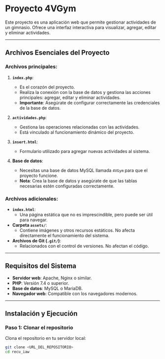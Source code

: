 # Proyecto 4VGym

Este proyecto es una aplicación web que permite gestionar actividades de un gimnasio. Ofrece una interfaz interactiva para visualizar, agregar, editar y eliminar actividades.

---

## Archivos Esenciales del Proyecto

### Archivos principales:
1. **`index.php`**:
   - Es el corazón del proyecto.
   - Realiza la conexión con la base de datos y gestiona las acciones principales: agregar, editar y eliminar actividades.
   - **Importante**: Asegúrate de configurar correctamente las credenciales de la base de datos.

2. **`actividades.php`**:
   - Gestiona las operaciones relacionadas con las actividades.
   - Está vinculado al funcionamiento dinámico del proyecto.

3. **`insert.html`**:
   - Formulario utilizado para agregar nuevas actividades al sistema.

4. **Base de datos**:
   - Necesitas una base de datos MySQL llamada `4VGym` para que el proyecto funcione.
   - **Nota**: Crea la base de datos y asegúrate de que las tablas necesarias estén configuradas correctamente.

### Archivos adicionales:
- **`index.html`**:
  - Una página estática que no es imprescindible, pero puede ser útil para navegar.
- **Carpeta `assets/`**:
  - Contiene imágenes y otros recursos estáticos. No afecta directamente el funcionamiento del sistema.
- **Archivos de Git (`.git/`)**:
  - Relacionados con el control de versiones. No afectan el código.

---

## Requisitos del Sistema

- **Servidor web**: Apache, Nginx o similar.
- **PHP**: Versión 7.4 o superior.
- **Base de datos**: MySQL o MariaDB.
- **Navegador web**: Compatible con los navegadores modernos.

---

## Instalación y Ejecución

### Paso 1: Clonar el repositorio
Clona el repositorio en tu servidor local:
```bash
git clone <URL_DEL_REPOSITORIO>
cd recu_iaw
